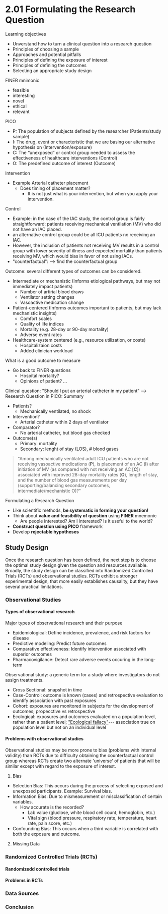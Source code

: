 # 2.01 Formulating the Research Question

Learning objectives
  * Unverstand how to turn  a clinical question into a research question
  * Principles of choosing a sample
  * Approaches and potential pitfalls
  * Principles of defining the exposure of interest
  * Principles of defining the outcomes
  * Selecting an appropriate study design
  
FINER mnimonic
  * feasible
  * interesting
  * novel
  * ethical
  * relevant
 
PICO
  * P: The population of subjects defined by the researcher (Patients/study sample)
  * I: The drug, event or characteristic that we are basing our alternative hypothesis on (Intervention/exposure)
  * C: The “unexposed” or control group needed to assess the effectiveness of healthcare interventions (Control)
  * O: The predefined outcome of interest (Outcome)
 
Intervention
  * Example Arterial catheter placement
    * Does timing of placement matter?
     	* It is not just what is your intervention, but when you apply your intervention.
	
Control
  * Example: in the case of the IAC study, the control group is fairly straightforward: patients receiving  mechanical ventilation (MV) who did not have an IAC placed.
  * an alternative control group could be all ICU patients no receiving an IAC.
  * However, the inclusion of patients not receiving MV results in a control group with lower severity of illness and expected mortality than patients receiving MV, which would bias in favor of not using IACs.
  * "counterfactual": --> find the counterfactual group
  
Outcome: several different types of outcomes can be considered.
  * Intermediate or mechanistic (Informs etiological pathways, but may not immediately impact patients)
    * Number of artirial blood draws
    * Ventilator setting changes
    * Vasoactive medication change
  * Patient-centered (Informs outcomes important to patients, but may lack mechanistic insights)
    * Comfort scales
    * Quality of life indices
    * Mortality (e.g. 28-day or 90-day mortality)
    * Adverse event rates
  * Healthcare-system centered (e.g., resource utilization, or costs)
    * Hospitalizaion costs
    * Added clinician workload
    
What is a good outcome to measure
  * Go back to FINER questions
    * Hospital mortality?
    * Opinions of patient? ...
    
Clinical question: "Should I put an arterial catheter in my patient" --> Research Question in PICO: Summary
  * Patients?
    * Mechanically ventilated, no shock
  * Intervention?
    * Arterial catheter within 2 days of ventilator
  * Comparator?
    * No arterial catheter, but blood gas checked
  * Outcome(s)
    * Primary: mortality
    * Secondary: lenght of stay (LOS), # blood gases
> "Among mechanically ventilated adult ICU patients who are not receiving vasoactive medications (**P**), is placement of an AC (**I**) after initiation of MV (as compared with not receiving an AC [**C**]) associated with improved 28-day mortality rates (**O**), length of stay, and the number of blood gas measurements per day (supporting/balancing secondary outcomes, intermediate/mechanistic O)?" 

Formulating a Research Question
  * Like scientific methods, **be systematic in forming your question!**
  * Think about **value and feasibility of question** using **FINER** mnemonic
    * Are people interested? Am I interested? Is it useful to the world?
  * **Construct question using PICO** framework
  * Develop **rejectable hypotheses**

## Study Design
Once the research question has been defined, the next step is to choose the optimal study design given the question and resources available. Broadly, the study design can be classified into Randomized Controlled Trials (RCTs) and observational studies. RCTs exhibit a stronger experimental design, that more easily establishes causality, but they have several practical limitations.

### Observational Studies

#### Types of observational research
Major types of observational research and their purpose
  * Epidemiological: Define incidence, prevalence, and risk factors for disease
  * Predictive modeling: Predict future outcomes
  * Comparative effectiveness: Identify intervention associated with superior outcomes
  * Pharmacovigilance: Detect rare adverse events occuring in the long-term

Observational study: a generic term for a study where investigators do not assign treatments.
  * Cross Sectional: snapshot in time
  * Case-Control: outcome is known (cases) and retrospective evaluation to identify association with past exposures
  * Cohort: exposures are monitored in subjects for the development of outcomes; propecctive vs retrospective
  * Ecological: exposures and outcomes evaluated on a population level, rather than a patient level; ["Ecological fallacy"](https://en.wikipedia.org/wiki/Ecological_fallacy)--- association true on population level but not on an individual level

#### Problems with observational studies

Observational studies may be more prone to bias (problems with internal validity) than RCTs due to difficulty obtaining the counterfactual control group whereas RCTs create two alternate 'universe' of patients that will be similar except with regard to the exposure of interest.

1. Bias
  * Selection Bias: This occurs during the process of selecting exposed and unexposed participants. Example: Survival bias.
  * Information Bias: Due to mismeasurement or misclassification of certain variables.
    * How accurate is the recorded?
      * Lab value (gluclose, white blood cell count, hemoglobin, etc.)
      * Vital sign (blood pressure, respiratory rate, temperature, heart rate, pain score, etc.)
  * Confounding Bias: This occurs when a third variable is correlated with both the exposure and outcome.
  
2. Missing Data

### Randomized Controlled Trials (RCTs)

#### Randomizedd controlled trials

#### Problems in RCTs

### Data Sources

### Conclusion
